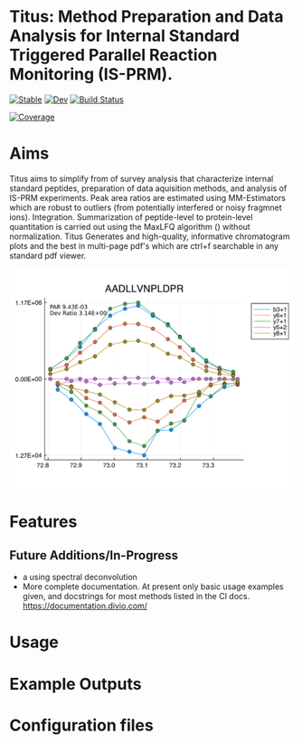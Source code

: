 # Titus: Method Preparation and Data Analysis for Internal Standard Triggered Parallel Reaction Monitoring (IS-PRM). 

[![Stable](https://img.shields.io/badge/docs-stable-blue.svg)](https://nwamsley1.github.io/Titus.jl/stable/)
[![Dev](https://img.shields.io/badge/docs-dev-blue.svg)](https://nwamsley1.github.io/Titus.jl/dev/)
[![Build Status](https://github.com/nwamsley1/Titus.jl/actions/workflows/CI.yml/badge.svg?branch=main)](https://github.com/nwamsley1/Titus.jl/actions/workflows/CI.yml?query=branch%3Amain)

[![Coverage](https://codecov.io/gh/nwamsley1/Titus.jl/branch/main/graph/badge.svg)](https://codecov.io/gh/nwamsley1/Titus.jl)
# Aims
  Titus aims to simplify from of survey analysis that characterize internal standard peptides, preparation of data aquisition methods, and analysis of IS-PRM experiments. Peak area ratios are estimated using MM-Estimators which are robust to outliers (from potentially interfered or noisy fragmnet ions). Integration. Summarization of peptide-level to protein-level quantitation is carried out using the MaxLFQ algorithm () without normalization. Titus Generates and high-quality, informative chromatogram plots and the best in multi-page pdf's which are ctrl+f searchable in any standard pdf viewer. 

![alt text](https://github.com/nwamsley1/Titus.jl/blob/main/figures/AADLLVNLDPR.png)
# Features

## Future Additions/In-Progress 
- a using spectral deconvolution 
- More complete documentation. At present only basic usage examples given, and docstrings for most methods listed in the CI docs. https://documentation.divio.com/

# Usage

# Example Outputs

# Configuration files
